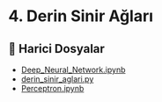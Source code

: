 # 4. Derin Sinir Ağları

<!--Index-->

## 📂 Harici Dosyalar

- [Deep_Neural_Network.ipynb](./Deep_Neural_Network.ipynb)
- [derin_sinir_aglari.py](./derin_sinir_aglari.py)
- [Perceptron.ipynb](./Perceptron.ipynb)

<!--Index-->
